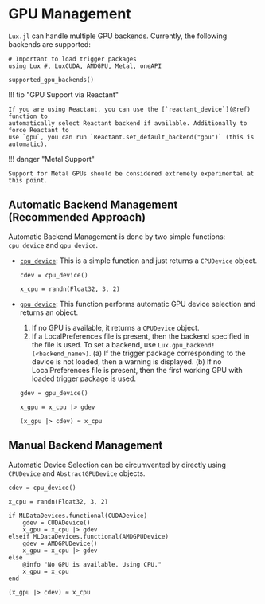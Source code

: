# GPU Management

`Lux.jl` can handle multiple GPU backends. Currently, the following backends are supported:

```@example gpu_management
# Important to load trigger packages
using Lux #, LuxCUDA, AMDGPU, Metal, oneAPI

supported_gpu_backends()
```

!!! tip "GPU Support via Reactant"

    If you are using Reactant, you can use the [`reactant_device`](@ref) function to
    automatically select Reactant backend if available. Additionally to force Reactant to
    use `gpu`, you can run `Reactant.set_default_backend("gpu")` (this is automatic).

!!! danger "Metal Support"

    Support for Metal GPUs should be considered extremely experimental at this point.

## Automatic Backend Management (Recommended Approach)

Automatic Backend Management is done by two simple functions: `cpu_device` and `gpu_device`.

* [`cpu_device`](@ref): This is a simple function and just returns a `CPUDevice` object.

   ```@example gpu_management
   cdev = cpu_device()
   ```

   ```@example gpu_management
   x_cpu = randn(Float32, 3, 2)
   ```

* [`gpu_device`](@ref): This function performs automatic GPU device selection and returns
   an object.
   1. If no GPU is available, it returns a `CPUDevice` object.
   2. If a LocalPreferences file is present, then the backend specified in the file is used.
      To set a backend, use `Lux.gpu_backend!(<backend_name>)`. (a) If the trigger package
      corresponding to the device is not loaded, then a warning is displayed. (b) If no
      LocalPreferences file is present, then the first working GPU with loaded trigger
      package is used.

   ```@example gpu_management
   gdev = gpu_device()

   x_gpu = x_cpu |> gdev
   ```

   ```@example gpu_management
   (x_gpu |> cdev) ≈ x_cpu
   ```

## Manual Backend Management

Automatic Device Selection can be circumvented by directly using `CPUDevice` and
`AbstractGPUDevice` objects.

```@example gpu_management
cdev = cpu_device()

x_cpu = randn(Float32, 3, 2)

if MLDataDevices.functional(CUDADevice)
    gdev = CUDADevice()
    x_gpu = x_cpu |> gdev
elseif MLDataDevices.functional(AMDGPUDevice)
    gdev = AMDGPUDevice()
    x_gpu = x_cpu |> gdev
else
    @info "No GPU is available. Using CPU."
    x_gpu = x_cpu
end

(x_gpu |> cdev) ≈ x_cpu
```
